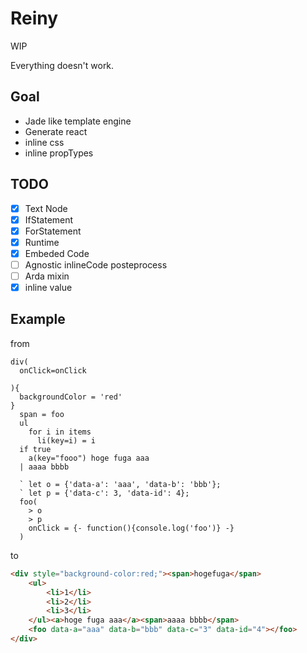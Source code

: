 # Reiny

WIP

Everything doesn't work.

## Goal

- Jade like template engine
- Generate react
- inline css
- inline propTypes

## TODO

- [x] Text Node
- [x] IfStatement
- [x] ForStatement
- [x] Runtime
- [x] Embeded Code
- [ ] Agnostic inlineCode posteprocess
- [ ] Arda mixin
- [x] inline value

## Example

from

```jade
div(
  onClick=onClick

){
  backgroundColor = 'red'
}
  span = foo
  ul
    for i in items
      li(key=i) = i
  if true
    a(key="fooo") hoge fuga aaa
  | aaaa bbbb

  ` let o = {'data-a': 'aaa', 'data-b': 'bbb'};
  ` let p = {'data-c': 3, 'data-id': 4};
  foo(
    > o
    > p
    onClick = {- function(){console.log('foo')} -}
  )
```

to

```html
<div style="background-color:red;"><span>hogefuga</span>
    <ul>
        <li>1</li>
        <li>2</li>
        <li>3</li>
    </ul><a>hoge fuga aaa</a><span>aaaa bbbb</span>
    <foo data-a="aaa" data-b="bbb" data-c="3" data-id="4"></foo>
</div>
```
